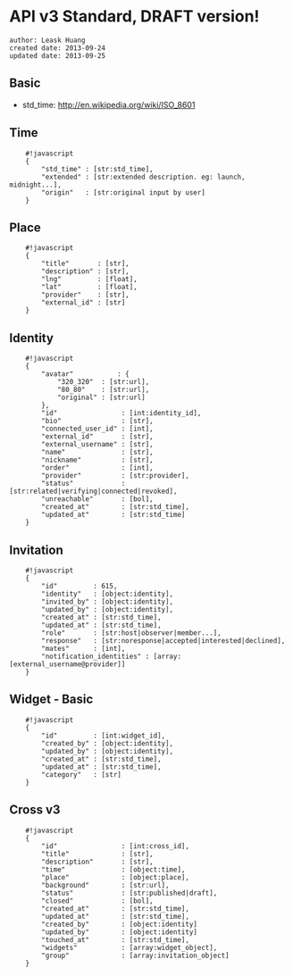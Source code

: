 # API v3 Standard, DRAFT version!
    author: Leask Huang
    created date: 2013-09-24
    updated date: 2013-09-25


## Basic
* std_time: http://en.wikipedia.org/wiki/ISO_8601


## Time

        #!javascript
        {
            "std_time" : [str:std_time],
            "extended" : [str:extended description. eg: launch, midnight...],
            "origin"   : [str:original input by user]
        }


## Place

        #!javascript
        {
            "title"       : [str],
            "description" : [str],
            "lng"         : [float],
            "lat"         : [float],
            "provider"    : [str],
            "external_id" : [str]
        }


## Identity

        #!javascript
        {
            "avatar"           : {
                "320_320"  : [str:url],
                "80_80"    : [str:url],
                "original" : [str:url]
            },
            "id"                : [int:identity_id],
            "bio"               : [str],
            "connected_user_id" : [int],
            "external_id"       : [str],
            "external_username" : [str],
            "name"              : [str],
            "nickname"          : [str],
            "order"             : [int],
            "provider"          : [str:provider],
            "status"            : [str:related|verifying|connected|revoked],
            "unreachable"       : [bol],
            "created_at"        : [str:std_time],
            "updated_at"        : [str:std_time]
        }


## Invitation

        #!javascript
        {
            "id"         : 615,
            "identity"   : [object:identity],
            "invited_by" : [object:identity],
            "updated_by" : [object:identity],
            "created_at" : [str:std_time],
            "updated_at" : [str:std_time],
            "role"       : [str:host|observer|member...],
            "response"   : [str:noresponse|accepted|interested|declined],
            "mates"      : [int],
            "notification_identities" : [array:[external_username@provider]]
        }


## Widget - Basic

        #!javascript
        {
            "id"         : [int:widget_id],
            "created_by" : [object:identity],
            "updated_by" : [object:identity],
            "created_at" : [str:std_time],
            "updated_at" : [str:std_time],
            "category"   : [str]
        }


## Cross v3

        #!javascript
        {
            "id"                : [int:cross_id],
            "title"             : [str],
            "description"       : [str],
            "time"              : [object:time],
            "place"             : [object:place],
            "background"        : [str:url],
            "status"            : [str:published|draft],
            "closed"            : [bol],
            "created_at"        : [str:std_time],
            "updated_at"        : [str:std_time],
            "created_by"        : [object:identity]
            "updated_by"        : [object:identity]
            "touched_at"        : [str:std_time],
            "widgets"           : [array:widget_object],
            "group"             : [array:invitation_object]
        }
